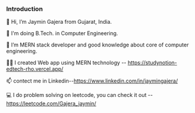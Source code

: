 ### Introduction

👋 Hi, I’m Jaymin Gajera from Gujarat, India.

👀 I'm doing B.Tech. in Computer Engineering.

🌱 I’m MERN stack developer and good knowledge about core of computer engineering.

👨‍💻 I created Web app using MERN technology -- https://studynotion-edtech-rho.vercel.app/

📫 contect me in Linkedin--https://www.linkedin.com/in/jaymingajera/

💻 I do problem solving on leetcode, you can check it out -- https://leetcode.com/Gajera_jaymin/
